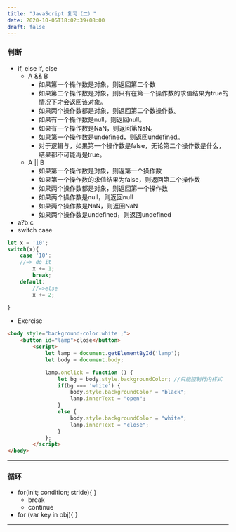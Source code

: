 ```yaml
---
title: "JavaScript 复习（二）"
date: 2020-10-05T18:02:39+08:00
draft: false
---
```

### 判断
- if, else if, else
    - A && B
        * 如果第一个操作数是对象，则返回第二个数
        * 如果第二个操作数是对象，则只有在第一个操作数的求值结果为true的情况下才会返回该对象。
        * 如果两个操作数都是对象，则返回第二个数操作数。 
        * 如果有一个操作数是null，则返回null。 
        * 如果有一个操作数是NaN，则返回第NaN。
        * 如果第一个操作数是undefined，则返回undefined。 
        * 对于逻辑与，如果第一个操作数是false，无论第二个操作数是什么，结果都不可能再是true。
    - A || B
        * 如果第一个操作数是对象，则返第一个操作数
        * 如果第一个操作数的求值结果为false，则返回第二个操作数
        * 如果两个操作数都是对象，则返回第一个操作数
        * 如果两个操作数是null，则返回null
        * 如果两个操作数是NaN，则返回NaN
        * 如果两个操作数是undefined，则返回undefined 
- a?b:c
- switch case
```js
let x = '10';
switch(x){
    case '10': 
    //=> do it
        x += 1;
        break;
    default:
        //=>else
        x += 2;

}
```
- Exercise
```html
<body style="background-color:white ;">
    <button id="lamp">close</button>
        <script>
            let lamp = document.getElementById('lamp');
            let body = document.body;

            lamp.onclick = function () {
                let bg = body.style.backgroundColor; //只能控制行内样式
                if(bg === 'white') {
                    body.style.backgroundColor = "black";
                    lamp.innerText = "open";
                }
                else {
                    body.style.backgroundColor = "white";
                    lamp.innerText = "close";
                }
            };
        </script>
</body>
```
---
### 循环
- for(init; condition; stride){ }
    - break
    - continue
- for (var key in obj){ }  
--- 
